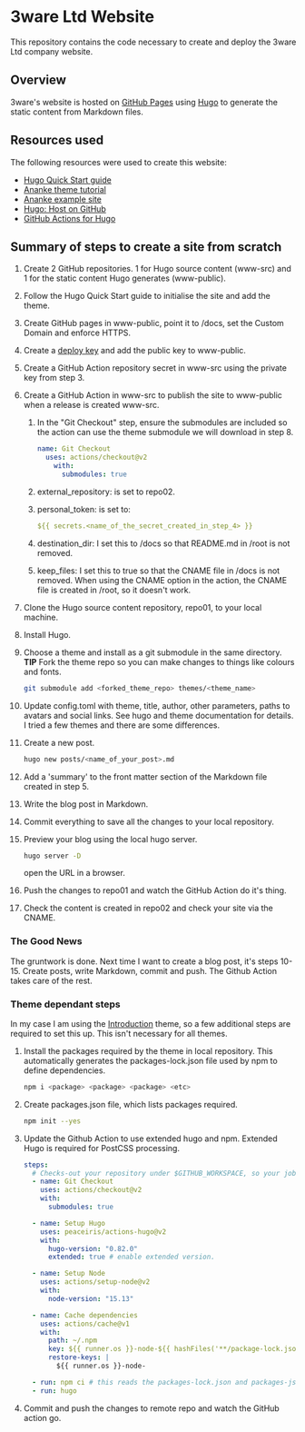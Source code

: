 # 3ware Ltd Website

This repository contains the code necessary to create and deploy the 3ware Ltd company website.

## Overview

3ware's website is hosted on [GitHub Pages](https://pages.github.com/) using [Hugo](https://gohugo.io/) to generate the static content from Markdown files.

## Resources used

The following resources were used to create this website:

- [Hugo Quick Start guide](https://gohugo.io/getting-started/quick-start/)
- [Ananke theme tutorial](https://themes.gohugo.io/themes/gohugo-theme-ananke/)
- [Ananke example site](https://github.com/theNewDynamic/gohugo-theme-ananke/tree/master/exampleSite)
- [Hugo: Host on GitHub](https://gohugo.io/hosting-and-deployment/hosting-on-github/#put-it-into-a-script)
- [GitHub Actions for Hugo](https://github.com/marketplace/actions/hugo-setup)

## Summary of steps to create a site from scratch

1. Create 2 GitHub repositories. 1 for Hugo source content (www-src) and 1 for the static content Hugo generates (www-public).
2. Follow the Hugo Quick Start guide to initialise the site and add the theme.
3. Create GitHub pages in www-public, point it to /docs, set the Custom Domain and enforce HTTPS.
4. Create a [deploy key](https://docs.github.com/en/authentication/connecting-to-github-with-ssh/managing-deploy-keys#set-up-deploy-keys) and add the public key to www-public.
5. Create a GitHub Action repository secret in www-src using the private key from step 3.
6. Create a GitHub Action in www-src to publish the site to www-public when a release is created www-src.

   1. In the "Git Checkout" step, ensure the submodules are included so the action can use the theme submodule we will download in step 8.

      ```yml
      name: Git Checkout
        uses: actions/checkout@v2
          with:
            submodules: true
      ```

   2. external_repository: is set to repo02.
   3. personal_token: is set to:

      ```yml
      ${{ secrets.<name_of_the_secret_created_in_step_4> }}
      ```

   4. destination_dir: I set this to /docs so that README.md in /root is not removed.
   5. keep_files: I set this to true so that the CNAME file in /docs is not removed. When using the CNAME option in the action, the CNAME file is created in /root, so it doesn't work.

7. Clone the Hugo source content repository, repo01, to your local machine.
8. Install Hugo.
9. Choose a theme and install as a git submodule in the same directory. **TIP** Fork the theme repo so you can make changes to things like colours and fonts.

   ```zsh
   git submodule add <forked_theme_repo> themes/<theme_name>
   ```

10. Update config.toml with theme, title, author, other parameters, paths to avatars and social links. See hugo and theme documentation for details. I tried a few themes and there are some differences.
11. Create a new post.

    ```zsh
    hugo new posts/<name_of_your_post>.md
    ```

12. Add a 'summary' to the front matter section of the Markdown file created in step 5.
13. Write the blog post in Markdown.
14. Commit everything to save all the changes to your local repository.
15. Preview your blog using the local hugo server.

    ```zsh
    hugo server -D
    ```

    open the URL in a browser.

16. Push the changes to repo01 and watch the GitHub Action do it's thing.
17. Check the content is created in repo02 and check your site via the CNAME.

### The Good News

The gruntwork is done. Next time I want to create a blog post, it's steps 10-15. Create posts, write Markdown, commit and push. The Github Action takes care of the rest.

### Theme dependant steps

In my case I am using the [Introduction](https://github.com/victoriadrake/hugo-theme-introduction) theme, so a few additional steps are required to set this up. This isn't necessary for all themes.

1. Install the packages required by the theme in local repository. This automatically generates the packages-lock.json file used by npm to define dependencies.

   ```zsh
   npm i <package> <package> <package> <etc>
   ```

2. Create packages.json file, which lists packages required.

   ```zsh
   npm init --yes
   ```

3. Update the Github Action to use extended hugo and npm. Extended Hugo is required for PostCSS processing.

   ```yml
   steps:
     # Checks-out your repository under $GITHUB_WORKSPACE, so your job can access it
     - name: Git Checkout
       uses: actions/checkout@v2
       with:
         submodules: true

     - name: Setup Hugo
       uses: peaceiris/actions-hugo@v2
       with:
         hugo-version: "0.82.0"
         extended: true # enable extended version.

     - name: Setup Node
       uses: actions/setup-node@v2
       with:
         node-version: "15.13"

     - name: Cache dependencies
       uses: actions/cache@v1
       with:
         path: ~/.npm
         key: ${{ runner.os }}-node-${{ hashFiles('**/package-lock.json') }}
         restore-keys: |
           ${{ runner.os }}-node-

     - run: npm ci # this reads the packages-lock.json and packages-json files
     - run: hugo
   ```

4. Commit and push the changes to remote repo and watch the GitHub action go.
